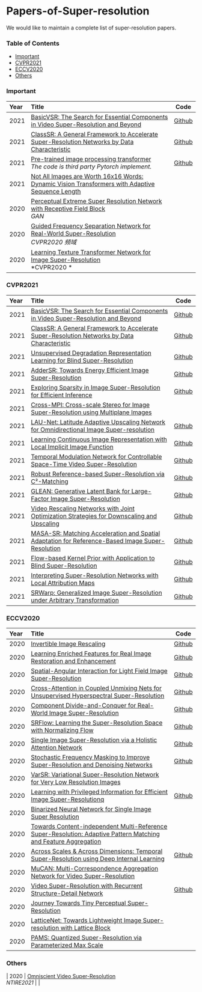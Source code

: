# Papers-of-Super-resolution

We would like to maintain a complete list of super-resolution papers.

### Table of Contents
- [Important](#Important)
- [CVPR2021](#CVPR2021) 
- [ECCV2020](#ECCV2020)
- [Others](#Others)
 
### Important
|Year |  Title  |  Code   |
|:--------|:--------|:--------:|
| 2021 | [BasicVSR: The Search for Essential Components in Video Super-Resolution and Beyond](https://arxiv.org/abs/2012.02181)  | [Github](https://github.com/ckkelvinchan/BasicVSR-IconVSR)  |
| 2021 | [ClassSR: A General Framework to Accelerate Super-Resolution Networks by Data Characteristic](https://arxiv.org/abs/2103.04039)  | [Github](https://github.com/Xiangtaokong/ClassSR)  |
| 2021 | [Pre-trained image processing transformer](https://arxiv.org/pdf/2012.00364.pdf) <br>*The code is third party Pytorch implement.*  | [Github](https://github.com/perseveranceLX/ImageProcessingTransformer)  |
| 2021 | [Not All Images are Worth 16x16 Words: Dynamic Vision Transformers with Adaptive Sequence Length](https://arxiv.org/pdf/2105.15075.pdf)  |   |
| 2020 | [Perceptual Extreme Super Resolution Network with Receptive Field Block](https://arxiv.org/abs/2005.12597)  <br>*GAN* |  |
| 2020 | [Guided Frequency Separation Network for Real-World Super-Resolution](https://openaccess.thecvf.com/content_CVPRW_2020/papers/w31/Zhou_Guided_Frequency_Separation_Network_for_Real-World_Super-Resolution_CVPRW_2020_paper.pdf) <br>*CVPR2020 频域* |  |
| 2020 | [Learning Texture Transformer Network for Image Super-Resolution](https://openaccess.thecvf.com/content_CVPR_2020/papers/Yang_Learning_Texture_Transformer_Network_for_Image_Super-Resolution_CVPR_2020_paper.pdf) <br>*CVPR2020 * |  |

### CVPR2021

|Year |  Title  |  Code   |
|:--------|:--------|:--------:|
| 2021 | [BasicVSR: The Search for Essential Components in Video Super-Resolution and Beyond](https://arxiv.org/abs/2012.02181)  | [Github](https://github.com/ckkelvinchan/BasicVSR-IconVSR)  |
| 2021 | [ClassSR: A General Framework to Accelerate Super-Resolution Networks by Data Characteristic](https://arxiv.org/abs/2103.04039)  | [Github](https://github.com/Xiangtaokong/ClassSR)  |
| 2021 | [Unsupervised Degradation Representation Learning for Blind Super-Resolution](https://arxiv.org/abs/2104.00416)  | [Github](https://github.com/LongguangWang/DASR)  |
| 2021 | [AdderSR: Towards Energy Efficient Image Super-Resolution](https://arxiv.org/abs/2009.08891)  | [Github](https://github.com/huawei-noah/AdderNet)  |
| 2021 | [Exploring Sparsity in Image Super-Resolution for Efficient Inference](https://arxiv.org/abs/2006.09603)  | [Github](https://github.com/LongguangWang/SMSR)  |
| 2021 | [Cross-MPI: Cross-scale Stereo for Image Super-Resolution using Multiplane Images](https://arxiv.org/abs/2011.14631)  |  |
| 2021 | [LAU-Net: Latitude Adaptive Upscaling Network for Omnidirectional Image Super-resolution]()  | [Github](https://github.com/wangh-allen/LAU-Net) |
| 2021 | [Learning Continuous Image Representation with Local Implicit Image Function](https://arxiv.org/abs/2012.09161)  | [Github](https://github.com/yinboc/liif)  |
| 2021 | [Temporal Modulation Network for Controllable Space-Time Video Super-Resolution](https://arxiv.org/abs/2104.10642)  | [Github](https://github.com/CS-GangXu/TMNet)  |
| 2021 | [Robust Reference-based Super-Resolution via C²-Matching](https://arxiv.org/pdf/2106.01863.pdf)  | [Github](https://github.com/yumingj/C2-Matching)  |
| 2021 | [GLEAN: Generative Latent Bank for Large-Factor Image Super-Resolution](https://ckkelvinchan.github.io/papers/glean.pdf)  | [Github](https://github.com/ckkelvinchan/GLEAN)  |
| 2021 | [Video Rescaling Networks with Joint Optimization Strategies for Downscaling and Upscaling](https://arxiv.org/abs/2103.14858)  | [Github](https://github.com/ding3820/MIMO-VRN)  |
| 2021 | [MASA-SR: Matching Acceleration and Spatial Adaptation for Reference-Based Image Super-Resolution](https://jiaya.me/papers/masasr_cvpr21.pdf)  | [Github](https://github.com/Jia-Research-Lab/MASA-SR)  |
| 2021 | [Flow-based Kernel Prior with Application to Blind Super-Resolution](https://arxiv.org/pdf/2103.15977.pdf)  | [Github](https://github.com/JingyunLiang/FKP)  |
| 2021 | [Interpreting Super-Resolution Networks with Local Attribution Maps](https://arxiv.org/abs/2011.11036v1)  | [Github](https://x-lowlevel-vision.github.io/lam.html)  |
| 2021 | [SRWarp: Generalized Image Super-Resolution under Arbitrary Transformation](https://arxiv.org/abs/2104.10325)  | [Github](https://github.com/sanghyun-son/srwarp)  |

### ECCV2020
|Year |  Title  |  Code   |
|:--------|:--------|:--------:|
| 2020 | [Invertible Image Rescaling](https://arxiv.org/abs/2005.05650)  | [Github](https://github.com/pkuxmq/Invertible-Image-Rescaling)  |
| 2020 | [Learning Enriched Features for Real Image Restoration and Enhancement](https://arxiv.org/abs/2003.06792)  | [Github](https://github.com/swz30/MIRNet)  |
| 2020 | [Spatial-Angular Interaction for Light Field Image Super-Resolution](https://arxiv.org/pdf/1912.07849.pdf)  | [Github](https://github.com/YingqianWang/LF-InterNet)  |
| 2020 | [Cross-Attention in Coupled Unmixing Nets for Unsupervised Hyperspectral Super-Resolution](https://arxiv.org/pdf/2007.05230.pdf)  | [Github](https://github.com/danfenghong/ECCV2020_CUCaNet)  |
| 2020 | [Component Divide-and-Conquer for Real-World Image Super-Resolution](https://arxiv.org/abs/2008.01928)  | [Github](https://github.com/xiezw5/Component-Divide-and-Conquer-for-Real-World-Image-Super-Resolution)  |
| 2020 | [SRFlow: Learning the Super-Resolution Space with Normalizing Flow](https://arxiv.org/abs/2006.14200?context=eess)  | [Github](https://github.com/andreas128/SRFlow)  |
| 2020 | [Single Image Super-Resolution via a Holistic Attention Network](https://arxiv.org/abs/2008.08767)  | [Github](https://github.com/wwlCape/HAN)  |
| 2020 | [Stochastic Frequency Masking to Improve Super-Resolution and Denoising Networks](https://arxiv.org/abs/2003.07119)  | [Github](https://github.com/majedelhelou/SFM)  |
| 2020 | [VarSR: Variational Super-Resolution Network for Very Low Resolution Images](https://www.ecva.net/papers/eccv_2020/papers_ECCV/papers/123680426.pdf)  | |
| 2020 | [Learning with Privileged Information for Efficient Image Super-Resolutionq](https://arxiv.org/abs/2007.07524)  | [Github](https://github.com/cvlab-yonsei/PISR)  |
| 2020 | [Binarized Neural Network for Single Image Super Resolution](http://www.ecva.net/papers/eccv_2020/papers_ECCV/papers/123490086.pdf)  |  |
| 2020 | [Towards Content-independent Multi-Reference Super-Resolution: Adaptive Pattern Matching and Feature Aggregation](http://www.ecva.net/papers/eccv_2020/papers_ECCV/papers/123700052.pdf)  | |
| 2020 | [Across Scales & Across Dimensions: Temporal Super-Resolution using Deep Internal Learning](https://arxiv.org/abs/2003.08872)  | [Github](https://github.com/eyalnaor/DeepTemporalSR)  |
| 2020 | [MuCAN: Multi-Correspondence Aggregation Network for Video Super-Resolution](https://arxiv.org/abs/2007.11803v1)  |  |
| 2020 | [Video Super-Resolution with Recurrent Structure-Detail Network](https://arxiv.org/abs/2008.00455)  | [Github](https://github.com/junpan19/RSDN)  |
| 2020 | [Journey Towards Tiny Perceptual Super-Resolution]( https://arxiv.org/abs/2007.04356)  |  |
| 2020 | [LatticeNet: Towards Lightweight Image Super-resolution with Lattice Block](http://www.ecva.net/papers/eccv_2020/papers_ECCV/papers/123670273.pdf)  |   |
| 2020 | [PAMS: Quantized Super-Resolution via Parameterized Max Scale](https://www.ecva.net/papers/eccv_2020/papers_ECCV/papers/123700562.pdf)  | |

### Others
| 2020 | [Omniscient Video Super-Resolution](https://arxiv.org/pdf/2103.15683.pdf)  <br>*NTIRE2021*  |   |



